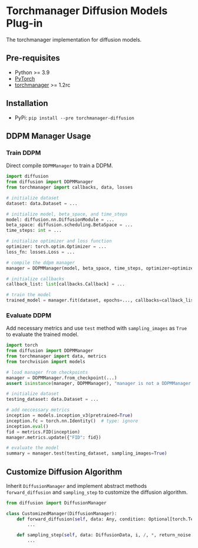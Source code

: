 # Torchmanager Diffusion Models Plug-in
The torchmanager implementation for diffusion models.

## Pre-requisites
* Python >= 3.9
* [PyTorch](https://pytorch.org)
* [torchmanager](https://github.com/kisonho/torchmanager) >= 1.2rc

## Installation
* PyPi: `pip install --pre torchmanager-diffusion`

## DDPM Manager Usage
### Train DDPM
Direct compile `DDPMManager` to train a DDPM.

```python
import diffusion
from diffusion import DDPMManager
from torchmanager import callbacks, data, losses

# initialize dataset
dataset: data.Dataset = ...

# initialize model, beta_space, and time_steps
model: diffusion.nn.DiffusionModule = ...
beta_space: diffusion.scheduling.BetaSpace = ...
time_steps: int = ...

# initialize optimizer and loss function
optimizer: torch.optim.Optimizer = ...
loss_fn: losses.Loss = ...

# compile the ddpm manager
manager = DDPMManager(model, beta_space, time_steps, optimizer=optimizer, loss_fn=loss_fn)

# initialize callbacks
callback_list: list[callbacks.Callback] = ...

# train the model
trained_model = manager.fit(dataset, epochs=..., callbacks=callback_list)
```

### Evaluate DDPM
Add necessary metrics and use `test` method with `sampling_images` as `True` to evaluate the trained model.

```python
import torch
from diffusion import DDPMManager
from torchmanager import data, metrics
from torchvision import models

# load manager from checkpoints
manager = DDPMManager.from_checkpoint(...)
assert isinstance(manager, DDPMManager), "manager is not a DDPMManager."

# initialize dataset
testing_dataset: data.Dataset = ...

# add neccessary metrics
inception = models.inception_v3(pretrained=True)
inception.fc = torch.nn.Identity()  # type: ignore
inception.eval()
fid = metrics.FID(inception)
manager.metrics.update({"FID": fid})

# evaluate the model
summary = manager.test(testing_dataset, sampling_images=True)
```

## Customize Diffusion Algorithm
Inherit `DiffusionManager` and implement abstract methods `forward_diffusion` and `sampling_step` to customize the diffusion algorithm.

```python
from diffusion import DiffusionManager

class CustomizedManager(DiffusionManager):
    def forward_diffusion(self, data: Any, condition: Optional[torch.Tensor] = None, t: Optional[torch.Tensor] = None) -> tuple[Any, torch.Tensor]:
        ...

    def sampling_step(self, data: DiffusionData, i, /, *, return_noise: bool = False) -> Union[torch.Tensor, tuple[torch.Tensor, torch.Tensor]]:
        ...
```
